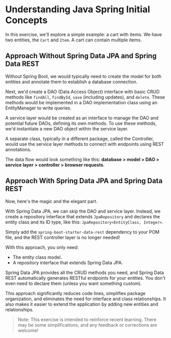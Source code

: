 # Understanding Java Spring Initial Concepts

In this exercise, we'll explore a simple example: a cart with items. We have two entities, the `Cart` and `Item`. A cart can contain multiple items.

## Approach Without Spring Data JPA and Spring Data REST

Without Spring Boot, we would typically need to create the model for both entities and annotate them to establish a database connection.

Next, we'd create a DAO (Data Access Object) interface with basic CRUD methods like `findAll`, `findById`, `save` (including updates), and `delete`. These methods would be implemented in a DAO implementation class using an EntityManager to write queries.

A service layer would be created as an interface to manage the DAO and potential future DAOs, defining its own methods. To use these methods, we'd instantiate a new DAO object within the service layer.

A separate class, typically in a different package, called the Controller, would use the service layer methods to connect with endpoints using REST annotations.

The data flow would look something like this: **database > model > DAO > service layer > controller > browser requests**.

## Approach With Spring Data JPA and Spring Data REST

Now, here's the magic and the elegant part.

With Spring Data JPA, we can skip the DAO and service layer. Instead, we create a repository interface that extends `JpaRepository` and declares the entity class and its ID type, like this: `JpaRepository<EntityClass, Integer>`.

Simply add the `spring-boot-starter-data-rest` dependency to your POM file, and the REST controller layer is no longer needed!

With this approach, you only need:
- The entity class model.
- A repository interface that extends Spring Data JPA.

Spring Data JPA provides all the CRUD methods you need, and Spring Data REST automatically generates RESTful endpoints for your entities. You don't even need to declare them (unless you want something custom).

This approach significantly reduces code lines, simplifies package organization, and eliminates the need for interface and class relationships. It also makes it easier to extend the application by adding new entities and relationships.

> Note: This exercise is intended to reinforce recent learning. There may be some simplifications, and any feedback or corrections are welcome!
